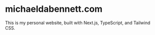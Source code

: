 # michaeldabennett.com

This is my personal website, built with Next.js, TypeScript, and Tailwind CSS.
